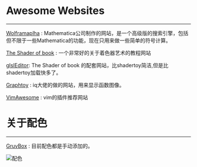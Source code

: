 # Awesome Websites
---

[Wolframaplha](https://www.wolframalpha.com/) : Mathematica公司制作的网站，是一个高级版的搜索引擎，包括但不限于一些Mathematica的功能，现在只用来做一些简单的符号计算。

[The Shader of book](https://thebookofshaders.com/) : 一个非常好的关于着色器艺术的教程网站

[glslEditor](http://editor.thebookofshaders.com/): The Shader of book 的配套网站，比shadertoy简洁,但是比shadertoy加载快多了。

[Graphtoy](http://www.iquilezles.org/apps/graphtoy/) : iq大佬的做的网站，用来显示函数图像。

[VimAwesome](https://vimawesome.com/?q=tag:coc.nvim) : vim的插件推荐网站

# 关于配色
---

[GruvBox](https://github.com/morhetz/gruvbox) : 目前配色都是手动添加的。

![配色](https://camo.githubusercontent.com/cdb2f2e986c564b515c0c698e6c45b4ab5d725a9/687474703a2f2f692e696d6775722e636f6d2f776136363678672e706e67)
